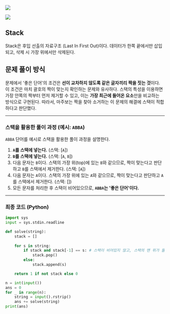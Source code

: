 ![](https://velog.velcdn.com/images/hariaus/post/849a189b-cc3d-4e29-8d1d-1962eb743fdf/image.png)


![](https://velog.velcdn.com/images/hariaus/post/a6ba46de-cb16-4e0a-a57d-0f847affdc70/image.png)

## Stack




Stack은 후입 선출의 자료구조 (Last In First Out)이다. 데이터가 한쪽 끝에서만 삽입되고, 삭제 시 가장 위에서만 삭제된다. 



## 문제 풀이 방식



문제에서 '좋은 단어'의 조건은 **선이 교차하지 않도록 같은 글자끼리 짝을 짓는 것**이다. 이 조건은 마치 괄호의 짝이 맞는지 확인하는 문제와 유사하다. 스택의 특성을 이용하면 가장 안쪽의 짝부터 먼저 제거할 수 있고, 이는 **가장 최근에 들어온 요소**만을 비교하는 방식으로 구현된다. 따라서, 마주보는 짝을 찾아 소거하는 이 문제의 해결에 스택이 적합하다고 판단했다. 

---

### 스택을 활용한 풀이 과정 (예시: `ABBA`)

`ABBA` 단어를 예시로 스택을 활용한 풀이 과정을 설명한다.

1. **`A`를 스택에 넣는다.** (스택: [`A`])
2. **`B`를 스택에 넣는다.** (스택: [`A`, `B`])
3. 다음 문자는 `B`이다. 스택의 가장 위(top)에 있는 `B`와 같으므로, 짝이 맞는다고 판단하고 `B`를 스택에서 제거한다. (스택: [`A`])
4. 다음 문자는 `A`이다. 스택의 가장 위에 있는 `A`와 같으므로, 짝이 맞는다고 판단하고 `A`를 스택에서 제거한다. (스택: [])
5. 모든 문자를 처리한 후 스택이 비어있으므로, **`ABBA`는 '좋은 단어'이다.**

---

### 최종 코드 (Python)

```python
import sys
input = sys.stdin.readline

def solve(string):
    stack = []  
    
    for s in string:
        if stack and stack[-1] == s: # 스택이 비어있지 않고, 스택의 맨 위가 들어온 문자열과 같다면 pop() 
            stack.pop() 
        else:
            stack.append(s)  

    return 1 if not stack else 0  

n = int(input())
ans = 0
for _ in range(n):
    string = input().rstrip()
    ans += solve(string)
print(ans)
```